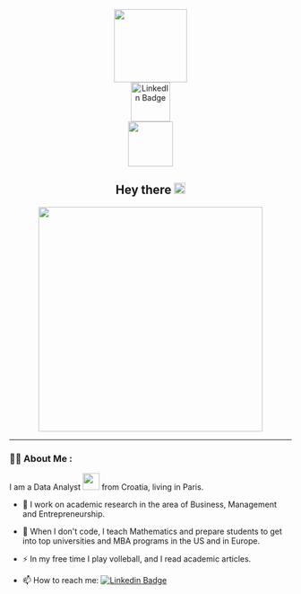 <div id="header" align="center">
  <img src="https://media.giphy.com/media/L1R1tvI9svkIWwpVYr/giphy.gif" width="130"/>
</div>

<div id="badges" align="center">
  <a href="https://www.linkedin.com/in/maja-ivkovic-3b305419/">
    <img src="https://img.shields.io/badge/LinkedIn-blue?style=for-the-badge&logo=linkedin&logoColor=white" alt="LinkedIn Badge" width="70"/>
  </a>
</div>

<div id="badges" align="center">
  <img src="https://komarev.com/ghpvc/?username=abacusLoop&style=flat-square&color=blue" alt="" width="80"/>
</div>

<h2 align="center">
  Hey there
  <img src="https://media.giphy.com/media/hvRJCLFzcasrR4ia7z/giphy.gif" width="20px"/>
</h2>

<div align="center">
  <img src="https://media.giphy.com/media/a8E3O2Fr2yuRRpYsq1/giphy.gif" width="400"/>
</div>

---

### :woman_technologist: About Me :

I am a Data Analyst <img src="https://media.giphy.com/media/WUlplcMpOCEmTGBtBW/giphy.gif" width="30"> from Croatia, living in Paris.

- :telescope: I work on academic research in the area of Business, Management and Entrepreneurship.

- :seedling: When I don't code, I teach Mathematics and prepare students to get into top universities and MBA programs in the US and in Europe.

- ⚡ In my free time I play volleball, and I read academic articles.

- 📫 How to reach me: [![Linkedin Badge](https://img.shields.io/badge/-kakbar-blue?style=flat&logo=Linkedin&logoColor=white)](https://www.linkedin.com/in/maja-ivkovic-3b305419/)

